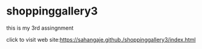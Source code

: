 # shoppinggallery3
this is my 3rd assingnment


click to visit web site:https://sahangaje.github./shoppinggallery3/index.html

